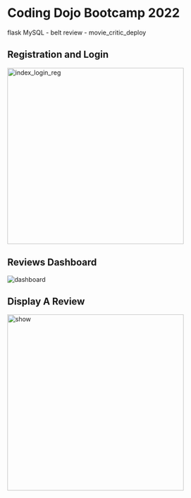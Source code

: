 # Coding Dojo Bootcamp 2022
flask MySQL - belt review - movie_critic_deploy

## Registration and Login

<img width="400" alt="index_login_reg" src="https://user-images.githubusercontent.com/99504059/180505332-096b4bf7-6603-4232-8995-289e4233ffba.png">

## Reviews Dashboard

![dashboard](https://user-images.githubusercontent.com/99504059/180505720-a18d0348-90e7-424f-8496-5f3305bede49.png)

## Display A Review

<img width="400" alt="show" src="https://user-images.githubusercontent.com/99504059/180505474-f6cf056b-d89b-4bf4-b949-638bd6fd9704.png">
